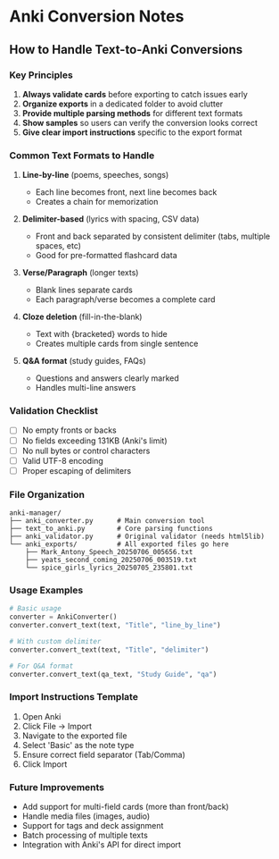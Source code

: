 # Anki Conversion Notes

## How to Handle Text-to-Anki Conversions

### Key Principles
1. **Always validate cards** before exporting to catch issues early
2. **Organize exports** in a dedicated folder to avoid clutter
3. **Provide multiple parsing methods** for different text formats
4. **Show samples** so users can verify the conversion looks correct
5. **Give clear import instructions** specific to the export format

### Common Text Formats to Handle

1. **Line-by-line** (poems, speeches, songs)
   - Each line becomes front, next line becomes back
   - Creates a chain for memorization

2. **Delimiter-based** (lyrics with spacing, CSV data)
   - Front and back separated by consistent delimiter (tabs, multiple spaces, etc)
   - Good for pre-formatted flashcard data

3. **Verse/Paragraph** (longer texts)
   - Blank lines separate cards
   - Each paragraph/verse becomes a complete card

4. **Cloze deletion** (fill-in-the-blank)
   - Text with {bracketed} words to hide
   - Creates multiple cards from single sentence

5. **Q&A format** (study guides, FAQs)
   - Questions and answers clearly marked
   - Handles multi-line answers

### Validation Checklist
- [ ] No empty fronts or backs
- [ ] No fields exceeding 131KB (Anki's limit)
- [ ] No null bytes or control characters
- [ ] Valid UTF-8 encoding
- [ ] Proper escaping of delimiters

### File Organization
```
anki-manager/
├── anki_converter.py      # Main conversion tool
├── text_to_anki.py        # Core parsing functions
├── anki_validator.py      # Original validator (needs html5lib)
└── anki_exports/          # All exported files go here
    ├── Mark_Antony_Speech_20250706_005656.txt
    ├── yeats_second_coming_20250706_003519.txt
    └── spice_girls_lyrics_20250705_235801.txt
```

### Usage Examples

```python
# Basic usage
converter = AnkiConverter()
converter.convert_text(text, "Title", "line_by_line")

# With custom delimiter
converter.convert_text(text, "Title", "delimiter")

# For Q&A format
converter.convert_text(qa_text, "Study Guide", "qa")
```

### Import Instructions Template
1. Open Anki
2. Click File → Import
3. Navigate to the exported file
4. Select 'Basic' as the note type
5. Ensure correct field separator (Tab/Comma)
6. Click Import

### Future Improvements
- Add support for multi-field cards (more than front/back)
- Handle media files (images, audio)
- Support for tags and deck assignment
- Batch processing of multiple texts
- Integration with Anki's API for direct import